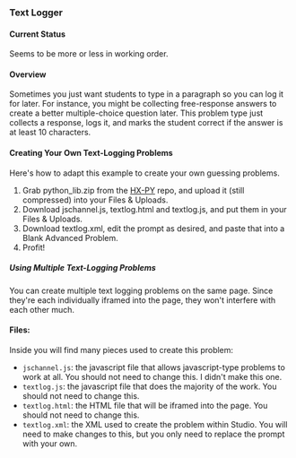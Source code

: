 ### Text Logger

#### Current Status

Seems to be more or less in working order.

#### Overview

Sometimes you just want students to type in a paragraph so you can log it for later. For instance, you might be collecting free-response answers to create a better multiple-choice question later. This problem type just collects a response, logs it, and marks the student correct if the answer is at least 10 characters.

#### Creating Your Own Text-Logging Problems

Here's how to adapt this example to create your own guessing problems.

1. Grab python_lib.zip from the [HX-PY](https://github.com/Colin-Fredericks/hx-py) repo, and upload it (still compressed) into your Files & Uploads.
2. Download jschannel.js, textlog.html and textlog.js, and put them in your Files & Uploads.
3. Download textlog.xml, edit the prompt as desired, and paste that into a Blank Advanced Problem.
4. Profit!

##### Using Multiple Text-Logging Problems

You can create multiple text logging problems on the same page. Since they're each individually iframed into the page, they won't interfere with each other much.

#### Files:

Inside you will find many pieces used to create this problem:

- `jschannel.js`: the javascript file that allows javascript-type problems to work at all. You should not need to change this. I didn't make this one.
- `textlog.js`: the javascript file that does the majority of the work. You should not need to change this.
- `textlog.html`: the HTML file that will be iframed into the page. You should not need to change this.
- `textlog.xml`: the XML used to create the problem within Studio. You will need to make changes to this, but you only need to replace the prompt with your own.
